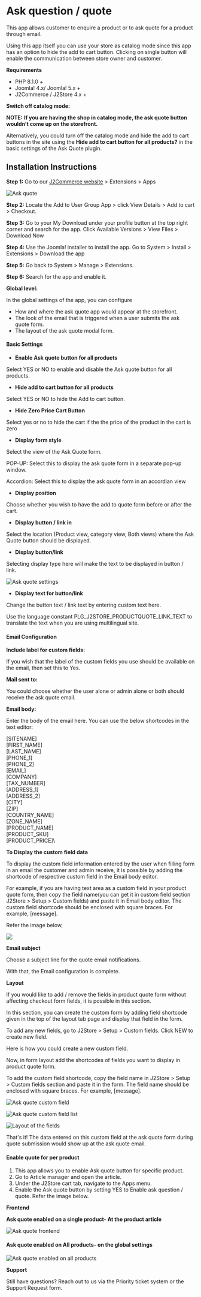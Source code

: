 # Ask question / quote

This app allows customer to enquire a product or to ask quote for a product through email.

Using this app itself you can use your store as catalog mode since this app has an option to hide the add to cart button. Clicking on single button will enable the communication between store owner and customer.

**Requirements**

* PHP 8.1.0 +
* Joomla! 4.x/ Joomla! 5.x +
* J2Commerce / J2Store 4.x +

**Switch off catalog mode:**

**NOTE:** **If you are having the shop in catalog mode, the ask quote button wouldn’t come up on the storefront.**

Alternatively, you could turn off the catalog mode and hide the add to cart buttons in the site using the **Hide add to cart button for all products?** in the basic settings of the Ask Quote plugin.

## Installation Instructions <a href="#installation-instructions" id="installation-instructions"></a>

**Step 1:** Go to our [J2Commerce website](https://www.j2commerce.com/) > Extensions > Apps

![Ask quote](https://raw.githubusercontent.com/j2store/doc-images/master/apps/ask-quote/ask-quote-dashboard.png)

**Step 2:** Locate the Add to User Group App > click View Details > Add to cart > Checkout.&#x20;

**Step 3:** Go to your My Download under your profile button at the top right corner and search for the app. Click Available Versions > View Files > Download Now

**Step 4:** Use the Joomla! installer to install the app. Go to System > Install > Extensions > Download the app

**Step 5:** Go back to System > Manage > Extensions. &#x20;

**Step 6:** Search for the app and enable it.

**Global level:**

In the global settings of the app, you can configure

* How and where the ask quote app would appear at the storefront.
* The look of the email that is triggered when a user submits the ask quote form.
* The layout of the ask quote modal form.

#### **Basic Settings**

* **Enable Ask quote button for all products**

Select YES or NO to enable and disable the Ask quote button for all products.

* **Hide add to cart button for all products**

Select YES or NO to hide the Add to cart button.

* **Hide Zero Price Cart Button**

Select yes or no to hide the cart if the the price of the product in the cart is zero

* **Display form style**

Select the view of the Ask Quote form.

POP-UP: Select this to display the ask quote form in a separate pop-up window.

Accordion: Select this to display the ask quote form in an accordian view

* **Display position**

Choose whether you wish to have the add to quote form before or after the cart.

* **Display button / link in**

Select the location (Product view, category view, Both views) where the Ask Quote button should be displayed.

* **Display button/link**

Selecting display type here will make the text to be displayed in button / link.

![Ask quote settings](https://raw.githubusercontent.com/j2store/doc-images/master/apps/ask-quote/ask-quote-settings.png)

* **Display text for button/link**

Change the button text / link text by entering custom text here.

Use the language constant PLG\_J2STORE\_PRODUCTQUOTE\_LINK\_TEXT to translate the text when you are using multilingual site.

#### Email Configuration

**Include label for custom fields:**

If you wish that the label of the custom fields you use should be available on the email, then set this to Yes.

**Mail sent to:**

You could choose whether the user alone or admin alone or both should receive the ask quote email.

**Email body:**

Enter the body of the email here. You can use the below shortcodes in the text editor:

\[SITENAME]\
\[FIRST\_NAME]\
\[LAST\_NAME]\
\[PHONE\_1]\
\[PHONE\_2]\
\[EMAIL]\
\[COMPANY]\
\[TAX\_NUMBER]\
\[ADDRESS\_1]\
\[ADDRESS\_2]\
\[CITY]\
\[ZIP]\
\[COUNTRY\_NAME]\
\[ZONE\_NAME]\
\[PRODUCT\_NAME]\
\[PRODUCT\_SKU]\
\[PRODUCT\_PRICE]\\

**To Display the custom field data**

To display the custom field information entered by the user when filling form in an email the customer and admin receive, it is possible by adding the shortcode of respective custom field in the Email body editor.

For example, if you are having text area as a custom field in your product quote form, then copy the field name(you can get it in custom field section J2Store > Setup > Custom fields) and paste it in Email body editor. The custom field shortcode should be enclosed with square braces. For example, \[message].

Refer the image below,

![](../.gitbook/assets/screenshot-localhost-2020.08.14-17_37_38.png)

**Email subject**

Choose a subject line for the quote email notifications.

With that, the Email configuration is complete.

**Layout**

If you would like to add / remove the fields in product quote form without affecting checkout form fields, it is possible in this section.

In this section, you can create the custom form by adding field shortcode given in the top of the layout tab page and display that field in the form.

To add any new fields, go to J2Store > Setup > Custom fields. Click NEW to create new field.

Here is how you could create a new custom field.

Now, in form layout add the shortcodes of fields you want to display in product quote form.

To add the custom field shortcode, copy the field name in J2Store > Setup > Custom fields section and paste it in the form. The field name should be enclosed with square braces. For example, \[message].

![Ask quote custom field](https://raw.githubusercontent.com/j2store/doc-images/master/apps/ask-quote/ask-quote-custom-field.png)

![Ask quote custom field list](https://raw.githubusercontent.com/j2store/doc-images/master/apps/ask-quote/ask-quote-cust-fiel-list.png)

![Layout of the fields](https://raw.githubusercontent.com/j2store/doc-images/master/apps/ask-quote/ask-quote-layout.png)

That's it! The data entered on this custom field at the ask quote form during quote submission would show up at the ask quote email.

#### **Enable quote for per product**

1. This app allows you to enable Ask quote button for specific product.
2. Go to Article manager and open the article.
3. Under the J2Store cart tab, navigate to the Apps menu.
4. Enable the Ask quote button by setting YES to Enable ask question / quote. Refer the image below.

**Frontend**

**Ask quote enabled on a single product- At the product article**

![Ask quote frontend](https://raw.githubusercontent.com/j2store/doc-images/master/apps/ask-quote/ask-quote-frontend.png)

#### Ask quote enabled on All products- on the global settings

![Ask quote enabled on all products](https://raw.githubusercontent.com/j2store/doc-images/master/apps/ask-quote/ask-quote-all-pro-front.png)

**Support**

Still have questions? Reach out to us via the Priority ticket system or the Support Request form.
